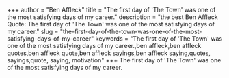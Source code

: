 +++
author = "Ben Affleck"
title = "The first day of 'The Town' was one of the most satisfying days of my career."
description = "the best Ben Affleck Quote: The first day of 'The Town' was one of the most satisfying days of my career."
slug = "the-first-day-of-the-town-was-one-of-the-most-satisfying-days-of-my-career"
keywords = "The first day of 'The Town' was one of the most satisfying days of my career.,ben affleck,ben affleck quotes,ben affleck quote,ben affleck sayings,ben affleck saying,quotes, sayings,quote, saying, motivation"
+++
The first day of 'The Town' was one of the most satisfying days of my career.
